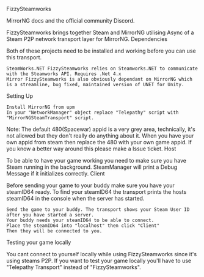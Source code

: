 FizzySteamworks

MirrorNG docs and the official community Discord.

FizzySteamworks brings together Steam and MirrorNG utilising Async of a Steam P2P network transport layer for MirrorNG.
Dependencies

Both of these projects need to be installed and working before you can use this transport.

    SteamWorks.NET FizzySteamworks relies on Steamworks.NET to communicate with the Steamworks API. Requires .Net 4.x
    Mirror FizzySteamworks is also obviously dependant on MirrorNG which is a streamline, bug fixed, maintained version of UNET for Unity.

Setting Up

    Install MirrorNG from upm
    In your "NetworkManager" object replace "Telepathy" script with "MirrorNGSteamTransport" script.

Note: The default 480(Spacewar) appid is a very grey area, technically, it's not allowed but they don't really do anything about it. When you have your own appid from steam then replace the 480 with your own game appid. If you know a better way around this please make a Issue ticket.
Host

To be able to have your game working you need to make sure you have Steam running in the background. SteamManager will print a Debug Message if it initializes correctly.
Client

Before sending your game to your buddy make sure you have your steamID64 ready. To find your steamID64 the transport prints the hosts steamID64 in the console when the server has started.

    Send the game to your buddy. The transport shows your Steam User ID after you have started a server.
    Your buddy needs your steamID64 to be able to connect.
    Place the steamID64 into "localhost" then click "Client"
    Then they will be connected to you.

Testing your game locally

You cant connect to yourself locally while using FizzySteamworks since it's using steams P2P. If you want to test your game locally you'll have to use "Telepathy Transport" instead of "FizzySteamworks".
